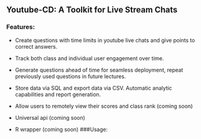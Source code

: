 ## Youtube-CD: A Toolkit for Live Stream Chats
### Features:
* Create questions with time limits in youtube live chats and give points to correct answers.

* Track both class and individual user engagement over time.

* Generate questions ahead of time for seamless deployment, repeat previously used questions in future lectures.

* Store data via SQL and export data via CSV. Automatic analytic capabilities and report generation.

* Allow users to remotely view their scores and class rank (coming soon)

* Universal api (coming soon)

* R wrapper (coming soon)
###Usage:
